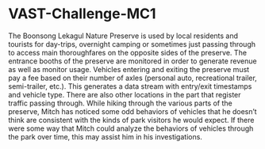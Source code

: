 # VAST-Challenge-MC1

The Boonsong Lekagul Nature Preserve is used by local residents and tourists for day-trips, overnight camping or sometimes just passing through to access main thoroughfares on the opposite sides of the preserve.  The entrance booths of the preserve are monitored in order to generate revenue as well as monitor usage.  Vehicles entering and exiting the preserve must pay a fee based on their number of axles (personal auto, recreational trailer, semi-trailer, etc.).  This generates a data stream with entry/exit timestamps and vehicle type. There are also other locations in the part that register traffic passing through. While hiking through the various parts of the preserve, Mitch has noticed some odd behaviors of vehicles that he doesn’t think are consistent with the kinds of park visitors he would expect. If there were some way that Mitch could analyze the behaviors of vehicles through the park over time, this may assist him in his investigations.
